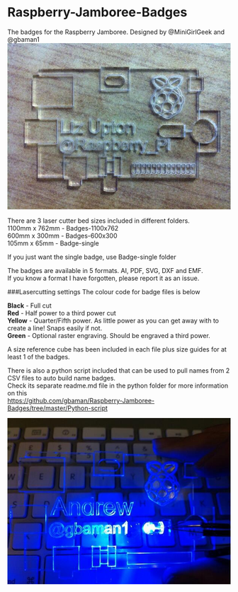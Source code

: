 Raspberry-Jamboree-Badges
=========================
   
The badges for the Raspberry Jamboree. Designed by @MiniGirlGeek and @gbaman1   
![Badge](https://raw.githubusercontent.com/gbaman/Raspberry-Jamboree-Badges/master/images/Badge.jpg "Raspi-Badge")
   
There are 3 laser cutter bed sizes included in different folders.   
1100mm x 762mm - Badges-1100x762  
600mm x 300mm - Badges-600x300  
105mm x 65mm - Badge-single  
  
If you just want the single badge, use Badge-single folder
  
The badges are available in 5 formats. AI, PDF, SVG, DXF and EMF.   
If you know a format I have forgotten, please report it as an issue.   

###Lasercutting settings
The colour code for badge files is below   
   
__Black__ - Full cut   
__Red__ - Half power to a third power cut   
__Yellow__ - Quarter/Fifth power. As little power as you can get away with to create a line! Snaps easily if not.   
__Green__ - Optional raster engraving. Should be engraved a third power.   
   
A size reference cube has been included in each file plus size guides for at least 1 of the badges.   
   
There is also a python script included that can be used to pull names from 2 CSV files to auto build name badges.   
Check its separate readme.md file in the python folder for more information on this   
https://github.com/gbaman/Raspberry-Jamboree-Badges/tree/master/Python-script

![Badge-LED](https://raw.githubusercontent.com/gbaman/Raspberry-Jamboree-Badges/master/images/Badge-LED.jpg "Raspi-Badge-LED")
